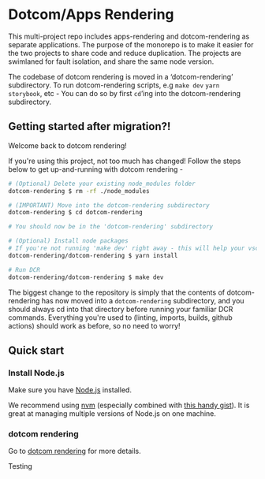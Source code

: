 # Dotcom/Apps Rendering

This multi-project repo includes apps-rendering and dotcom-rendering as separate applications. The purpose of the monorepo is to make it easier for the two projects to share code and reduce duplication. The projects are swimlaned for fault isolation, and share the same node version.

The codebase of dotcom rendering is moved in a ‘dotcom-rendering’ subdirectory. To run dotcom-rendering scripts, e.g `make dev` `yarn storybook`, etc - You can do so by first `cd`’ing into the dotcom-rendering subdirectory.

<!-- TEMPORARY : This section is just here as an initial guide for the first few days post-migration -->

## Getting started after migration?!

Welcome back to dotcom rendering!

If you're using this project, not too much has changed! Follow the steps below to get up-and-running with dotcom rendering -

```bash
# (Optional) Delete your existing node_modules folder
dotcom-rendering $ rm -rf ./node_modules

# (IMPORTANT) Move into the dotcom-rendering subdirectory
dotcom-rendering $ cd dotcom-rendering

# You should now be in the 'dotcom-rendering' subdirectory

# (Optional) Install node packages
# If you're not running 'make dev' right away - this will help your vscode eslint, etc work as expected (if you use them)
dotcom-rendering/dotcom-rendering $ yarn install

# Run DCR
dotcom-rendering/dotcom-rendering $ make dev
```

The biggest change to the repository is simply that the contents of dotcom-rendering has now moved into a `dotcom-rendering` subdirectory, and you should always cd into that directory before running your familiar DCR commands. Everything you're used to (linting, imports, builds, github actions) should work as before, so no need to worry!

## Quick start

### Install Node.js

Make sure you have [Node.js](https://nodejs.org) installed.

We recommend using [nvm](https://github.com/creationix/nvm) (especially combined with [this handy gist](https://gist.github.com/sndrs/5940e9e8a3f506b287233ed65365befb)). It is great at managing multiple versions of Node.js on one machine.

### dotcom rendering

Go to [dotcom rendering](dotcom-rendering/README.md) for more details.

Testing
